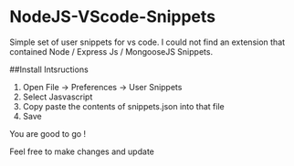 # NodeJS-VScode-Snippets

Simple set of user snippets for vs code. I could not find an extension that contained Node / Express Js / MongooseJS Snippets.

##Install Intsructions
1. Open File -> Preferences -> User Snippets
2. Select Jasvascript
3. Copy paste the contents of snippets.json into that file
4. Save

You are good to go !

Feel free to make changes and update
